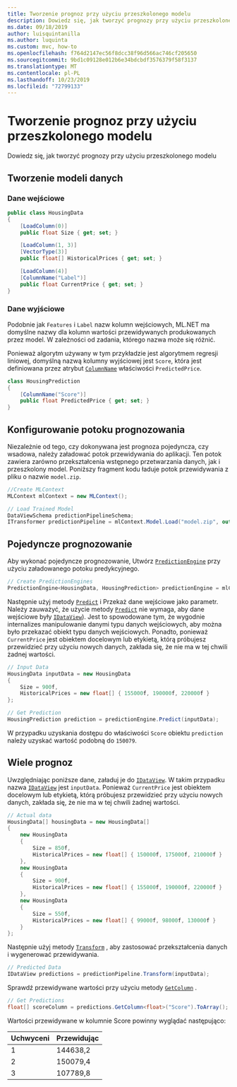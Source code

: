 ```yaml
---
title: Tworzenie prognoz przy użyciu przeszkolonego modelu
description: Dowiedz się, jak tworzyć prognozy przy użyciu przeszkolonego modelu
ms.date: 09/18/2019
author: luisquintanilla
ms.author: luquinta
ms.custom: mvc, how-to
ms.openlocfilehash: f764d2147ec56f8dcc38f96d566ac746cf205650
ms.sourcegitcommit: 9bd1c09128e012b6e34bdcbdf3576379f58f3137
ms.translationtype: MT
ms.contentlocale: pl-PL
ms.lasthandoff: 10/23/2019
ms.locfileid: "72799133"
---
```

# <a name="make-predictions-with-a-trained-model"></a>Tworzenie prognoz przy użyciu przeszkolonego modelu

Dowiedz się, jak tworzyć prognozy przy użyciu przeszkolonego modelu

## <a name="create-data-models"></a>Tworzenie modeli danych

### <a name="input-data"></a>Dane wejściowe

```csharp
public class HousingData
{
    [LoadColumn(0)]
    public float Size { get; set; }

    [LoadColumn(1, 3)]
    [VectorType(3)]
    public float[] HistoricalPrices { get; set; }

    [LoadColumn(4)]
    [ColumnName("Label")]
    public float CurrentPrice { get; set; }
}
```

### <a name="output-data"></a>Dane wyjściowe

Podobnie jak `Features` i `Label` nazw kolumn wejściowych, ML.NET ma domyślne nazwy dla kolumn wartości przewidywanych produkowanych przez model. W zależności od zadania, którego nazwa może się różnić.

Ponieważ algorytm używany w tym przykładzie jest algorytmem regresji liniowej, domyślną nazwą kolumny wyjściowej jest `Score`, która jest definiowana przez atrybut [`ColumnName`](xref:Microsoft.ML.Data.ColumnNameAttribute) właściwości `PredictedPrice`.

```csharp
class HousingPrediction
{
    [ColumnName("Score")]
    public float PredictedPrice { get; set; }
}
```

## <a name="set-up-a-prediction-pipeline"></a>Konfigurowanie potoku prognozowania

Niezależnie od tego, czy dokonywana jest prognoza pojedyncza, czy wsadowa, należy załadować potok przewidywania do aplikacji. Ten potok zawiera zarówno przekształcenia wstępnego przetwarzania danych, jak i przeszkolony model. Poniższy fragment kodu ładuje potok przewidywania z pliku o nazwie `model.zip`.

```csharp
//Create MLContext 
MLContext mlContext = new MLContext();

// Load Trained Model
DataViewSchema predictionPipelineSchema;
ITransformer predictionPipeline = mlContext.Model.Load("model.zip", out predictionPipelineSchema);
```

## <a name="single-prediction"></a>Pojedyncze prognozowanie

Aby wykonać pojedyncze prognozowanie, Utwórz [`PredictionEngine`](xref:Microsoft.ML.PredictionEngine%602) przy użyciu załadowanego potoku predykcyjnego.

```csharp
// Create PredictionEngines
PredictionEngine<HousingData, HousingPrediction> predictionEngine = mlContext.Model.CreatePredictionEngine<HousingData, HousingPrediction>(predictionPipeline);
```

Następnie użyj metody [`Predict`](xref:Microsoft.ML.PredictionEngineBase%602.Predict*) i Przekaż dane wejściowe jako parametr. Należy zauważyć, że użycie metody [`Predict`](xref:Microsoft.ML.PredictionEngineBase%602.Predict*) nie wymaga, aby dane wejściowe były [`IDataView`](xref:Microsoft.ML.IDataView)). Jest to spowodowane tym, że wygodnie internalizes manipulowanie danymi typu danych wejściowych, aby można było przekazać obiekt typu danych wejściowych. Ponadto, ponieważ `CurrentPrice` jest obiektem docelowym lub etykietą, którą próbujesz przewidzieć przy użyciu nowych danych, zakłada się, że nie ma w tej chwili żadnej wartości.

```csharp
// Input Data
HousingData inputData = new HousingData
{
    Size = 900f,
    HistoricalPrices = new float[] { 155000f, 190000f, 220000f }
};

// Get Prediction
HousingPrediction prediction = predictionEngine.Predict(inputData);
```

W przypadku uzyskania dostępu do właściwości `Score` obiektu `prediction` należy uzyskać wartość podobną do `150079`.

## <a name="multiple-predictions"></a>Wiele prognoz

Uwzględniając poniższe dane, załaduj je do [`IDataView`](xref:Microsoft.ML.IDataView). W takim przypadku nazwa [`IDataView`](xref:Microsoft.ML.IDataView) jest `inputData`. Ponieważ `CurrentPrice` jest obiektem docelowym lub etykietą, którą próbujesz przewidzieć przy użyciu nowych danych, zakłada się, że nie ma w tej chwili żadnej wartości.

```csharp
// Actual data
HousingData[] housingData = new HousingData[]
{
    new HousingData
    {
        Size = 850f,
        HistoricalPrices = new float[] { 150000f, 175000f, 210000f }
    },
    new HousingData
    {
        Size = 900f,
        HistoricalPrices = new float[] { 155000f, 190000f, 220000f }
    },
    new HousingData
    {
        Size = 550f,
        HistoricalPrices = new float[] { 99000f, 98000f, 130000f }
    }
};
```

Następnie użyj metody [`Transform`](xref:Microsoft.ML.ITransformer.Transform*) , aby zastosować przekształcenia danych i wygenerować przewidywania.

```csharp
// Predicted Data
IDataView predictions = predictionPipeline.Transform(inputData);
```

Sprawdź przewidywane wartości przy użyciu metody [`GetColumn`](xref:Microsoft.ML.Data.ColumnCursorExtensions.GetColumn*) .

```csharp
// Get Predictions
float[] scoreColumn = predictions.GetColumn<float>("Score").ToArray();
```

Wartości przewidywane w kolumnie Score powinny wyglądać następująco:

| Uchwyceni | Przewidując |
|---|---|
| 1 | 144638,2 |
| 2 | 150079,4 |
| 3 | 107789,8 |
